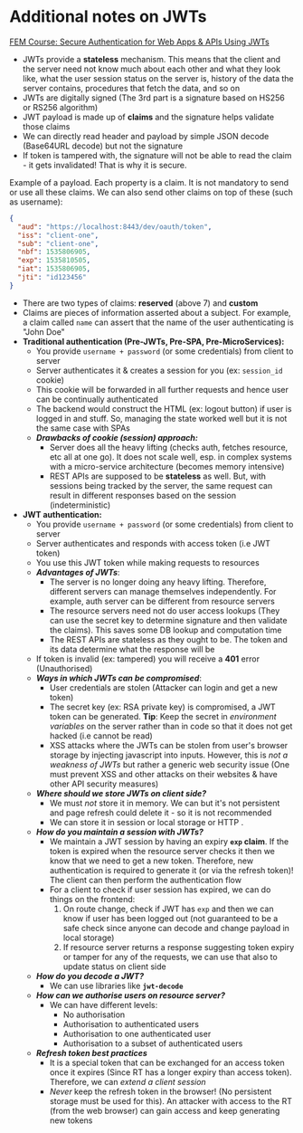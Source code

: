 # Additional notes on JWTs

[FEM Course: Secure Authentication for Web Apps & APIs Using JWTs](https://frontendmasters.com/courses/secure-auth-jwt/getting-started/)

- JWTs provide a **stateless** mechanism. This means that the client and the server need not know much about each other and what they look like, what the user session status on the server is, history of the data the server contains,  procedures that fetch the data, and so on
- JWTs are digitally signed (The 3rd part is a signature based on HS256 or RS256 algorithm)
- JWT payload is made up of **claims** and the signature helps validate those claims
- We can directly read header and payload by simple JSON decode (Base64URL decode) but not the signature
- If token is tampered with, the signature will not be able to read the claim - it gets invalidated! That is why it is secure.

Example of a payload. Each property is a claim. It is not mandatory to send or use all these claims. We can also send other claims on top of these (such as username):
```json
{
  "aud": "https://localhost:8443/dev/oauth/token",
  "iss": "client-one",
  "sub": "client-one",
  "nbf": 1535806905,
  "exp": 1535810505,
  "iat": 1535806905,
  "jti": "id123456"
}
```

- There are two types of claims: **reserved** (above 7) and **custom**
- Claims are pieces of information asserted about a subject. For example, a claim called `name` can assert that the name of the user authenticating is "John Doe"
- **Traditional authentication (Pre-JWTs, Pre-SPA, Pre-MicroServices):**
	- You provide `username + password` (or some credentials) from client to server
	- Server authenticates it & creates a session for you (ex: `session_id` cookie)
	- This cookie will be forwarded in all further requests and hence user can be continually authenticated
	- The backend would construct the HTML (ex: logout button) if user is logged in and stuff. So, managing the state worked well but it is not the same case with SPAs
	- ***Drawbacks of cookie (session) approach:***
		- Server does all the heavy lifting (checks auth, fetches resource, etc all at one go). It does not scale well, esp. in complex systems with a micro-service architecture (becomes memory intensive)
		- REST APIs are supposed to be **stateless** as well. But, with sessions being tracked by the server, the same request can result in different responses based on the session (indeterministic)
- **JWT authentication:**
	-  You provide `username + password` (or some credentials) from client to server
	- Server authenticates and responds with access token (i.e JWT token)
	- You use this JWT token while making requests to resources
	- ***Advantages of JWTs***:
		- The server is no longer doing any heavy lifting. Therefore, different servers can manage themselves independently. For example, auth server can be different from resource servers
		- The resource servers need not do user access lookups (They can use the secret key to determine signature and then validate the claims). This saves some DB lookup and computation time
		- The REST APIs are stateless as they ought to be. The token and its data determine what the response will be
	- If token is invalid (ex: tampered) you will receive a **401** error (Unauthorised)
	- ***Ways in which JWTs can be compromised***:
		- User credentials are stolen (Attacker can login and get a new token)
		- The secret key (ex: RSA private key) is compromised, a JWT token can be generated. **Tip**: Keep the secret in *environment variables* on the server rather than in code so that it does not get hacked (i.e cannot be read)
		- XSS attacks where the JWTs can be stolen from user's browser storage by injecting javascript into inputs. However, this is *not a weakness of JWTs* but rather a generic web security issue (One must prevent XSS and other attacks on their websites & have other API security measures)
	- ***Where should we store JWTs on client side?***
		- We must *not* store it in memory. We can but it's not persistent and page refresh could delete it - so it is not recommended
		- We can store it in session or local storage or HTTP . 
	- ***How do you maintain a session with JWTs?***
		- We maintain a JWT session by having an expiry **`exp` claim**. If the token is expired when the resource server checks it then we know that we need to get a new token. Therefore, new authentication is required to generate it (or via the refresh token)! The client can then perform the authentication flow
		- For a client to check if user session has expired, we can do things on the frontend:
			1. On route change, check if JWT has `exp` and then we can know if user has been logged out (not guaranteed to be a safe check since anyone can decode and change payload in local storage)
			2. If resource server returns a response suggesting token expiry or tamper for any of the requests, we can use that also to update status on client side
	- ***How do you decode a JWT?***
		- We can use libraries like **`jwt-decode`**
	- ***How can we authorise users on resource server?***
		- We can have different levels:
			- No authorisation
			- Authorisation to authenticated users
			- Authorisation to one authenticated user
			- Authorisation to a subset of authenticated users
	- ***Refresh token best practices***
		- It is a special token that can be exchanged for an access token once it expires (Since RT has a longer expiry than access token). Therefore, we can *extend a client session*
		- *Never* keep the refresh token in the browser! (No persistent storage must be used for this). An attacker with access to the RT (from the web browser) can gain access and keep generating new tokens

